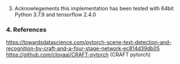 3. Acknowlegements
this implementation has been tested with 64bit Python 3.7.9 and tensorflow 2.4.0

### 4. References
https://towardsdatascience.com/pytorch-scene-text-detection-and-recognition-by-craft-and-a-four-stage-network-ec814d39db05 <br>
https://github.com/clovaai/CRAFT-pytorch (CRAFT pytorch)<br>
